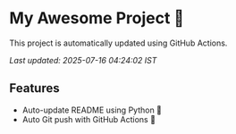 # My Awesome Project 🚀

This project is automatically updated using GitHub Actions.

_Last updated: 2025-07-16 04:24:02 IST_

## Features
- Auto-update README using Python 🐍
- Auto Git push with GitHub Actions 🤖
